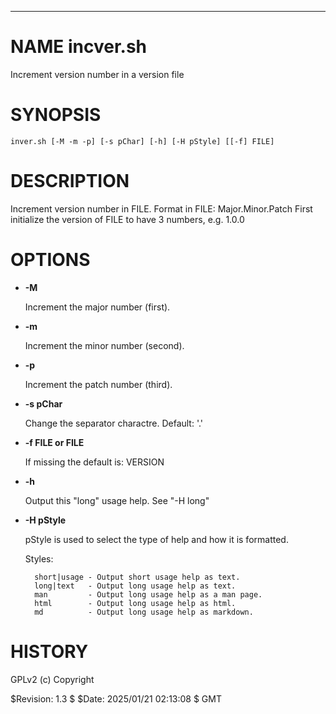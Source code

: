 <div>
    <hr/>
</div>

# NAME incver.sh

Increment version number in a version file

# SYNOPSIS

    inver.sh [-M -m -p] [-s pChar] [-h] [-H pStyle] [[-f] FILE]

# DESCRIPTION

Increment version number in FILE. Format in FILE: Major.Minor.Patch
First initialize the version of FILE to have 3 numbers, e.g. 1.0.0

# OPTIONS

- **-M**

    Increment the major number (first).

- **-m**

    Increment the minor number (second).

- **-p**

    Increment the patch number (third).

- **-s pChar**

    Change the separator charactre. Default: '.'

- **-f FILE or FILE**

    If missing the default is: VERSION

- **-h**

    Output this "long" usage help. See "-H long"

- **-H pStyle**

    pStyle is used to select the type of help and how it is formatted.

    Styles:

        short|usage - Output short usage help as text.
        long|text   - Output long usage help as text.
        man         - Output long usage help as a man page.
        html        - Output long usage help as html.
        md          - Output long usage help as markdown.

# HISTORY

GPLv2 (c) Copyright

$Revision: 1.3 $ $Date: 2025/01/21 02:13:08 $ GMT
